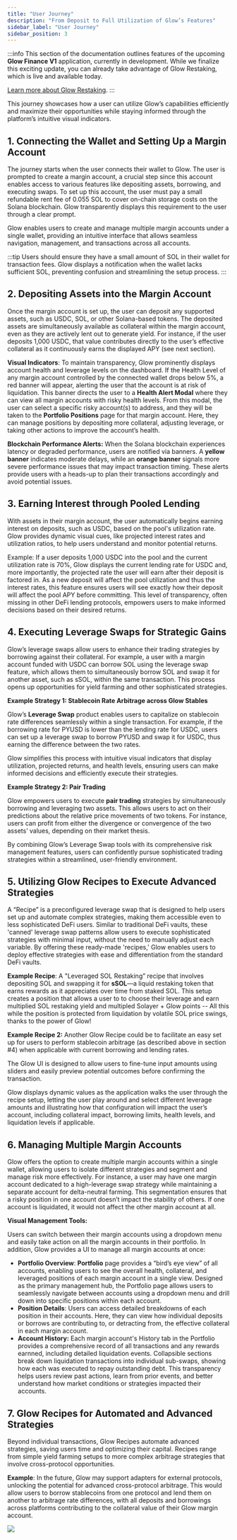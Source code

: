 ```yaml
---
title: "User Journey"
description: "From Deposit to Full Utilization of Glow’s Features"
sidebar_label: "User Journey"
sidebar_position: 3
---
```


:::info
This section of the documentation outlines features of the upcoming **Glow Finance V1** application, currently in development. While we finalize this exciting update, you can already take advantage of Glow Restaking, which is live and available today.

[Learn more about Glow Restaking](../02-LRT/overview.md).
:::

This journey showcases how a user can utilize Glow’s capabilities efficiently and maximize their opportunities while staying informed through the platform’s intuitive visual indicators.

## 1. Connecting the Wallet and Setting Up a Margin Account

The journey starts when the user connects their wallet to Glow. The user is prompted to create a margin account, a crucial step since this account enables access to various features like depositing assets, borrowing, and executing swaps. To set up this account, the user must pay a small refundable rent fee of 0.055 SOL to cover on-chain storage costs on the Solana blockchain. Glow transparently displays this requirement to the user through a clear prompt.

Glow enables users to create and manage multiple margin accounts under a single wallet, providing an intuitive interface that allows seamless navigation, management, and transactions across all accounts.

:::tip
Users should ensure they have a small amount of SOL in their wallet for transaction fees. Glow displays a notification when the wallet lacks sufficient SOL, preventing confusion and streamlining the setup process.
:::

## 2. Depositing Assets into the Margin Account

Once the margin account is set up, the user can deposit any supported assets, such as USDC, SOL, or other Solana-based tokens. The deposited assets are simultaneously available as collateral within the margin account, even as they are actively lent out to generate yield. For instance, if the user deposits 1,000 USDC, that value contributes directly to the user’s effective collateral as it continuously earns the displayed APY (see next section).

**Visual Indicators**: To maintain transparency, Glow prominently displays account health and leverage levels on the dashboard. If the Health Level of any margin account controlled by the connected wallet drops below 5%, a red banner will appear, alerting the user that the account is at risk of liquidation. This banner directs the user to a **Health Alert Modal** where they can view all margin accounts with risky health levels. From this modal, the user can select a specific risky account(s) to address, and they will be taken to the **Portfolio Positions** page for that margin account. Here, they can manage positions by depositing more collateral, adjusting leverage, or taking other actions to improve the account’s health.

**Blockchain Performance Alerts:** When the Solana blockchain experiences latency or degraded performance, users are notified via banners. A **yellow banner** indicates moderate delays, while an **orange banner** signals more severe performance issues that may impact transaction timing. These alerts provide users with a heads-up to plan their transactions accordingly and avoid potential issues.

## 3. Earning Interest through Pooled Lending

With assets in their margin account, the user automatically begins earning interest on deposits, such as USDC, based on the pool's utilization rate. Glow provides dynamic visual cues, like projected interest rates and utilization ratios, to help users understand and monitor potential returns.

Example: If a user deposits 1,000 USDC into the pool and the current utilization rate is 70%, Glow displays the current lending rate for USDC and, more importantly, the projected rate the user will earn after their deposit is factored in. As a new deposit will affect the pool utilization and thus the interest rates, this feature ensures users will see exactly how their deposit will affect the pool APY before committing. This level of transparency, often missing in other DeFi lending protocols, empowers users to make informed decisions based on their desired returns.

## 4. Executing Leverage Swaps for Strategic Gains

Glow’s leverage swaps allow users to enhance their trading strategies by borrowing against their collateral. For example, a user with a margin account funded with USDC can borrow SOL using the leverage swap feature, which allows them to simultaneously borrow SOL and swap it for another asset, such as sSOL, within the same transaction. This process opens up opportunities for yield farming and other sophisticated strategies.

**Example Strategy 1: Stablecoin Rate Arbitrage across Glow Stables**

Glow’s **Leverage Swap** product enables users to capitalize on stablecoin rate differences seamlessly within a single transaction. For example, if the borrowing rate for PYUSD is lower than the lending rate for USDC, users can set up a leverage swap to borrow PYUSD and swap it for USDC, thus earning the difference between the two rates.

Glow simplifies this process with intuitive visual indicators that display utilization, projected returns, and health levels, ensuring users can make informed decisions and efficiently execute their strategies.

**Example Strategy 2: Pair Trading**

Glow empowers users to execute **pair trading** strategies by simultaneously borrowing and leveraging two assets. This allows users to act on their predictions about the relative price movements of two tokens. For instance, users can profit from either the divergence or convergence of the two assets’ values, depending on their market thesis.

By combining Glow’s Leverage Swap tools with its comprehensive risk management features, users can confidently pursue sophisticated trading strategies within a streamlined, user-friendly environment.

## 5. Utilizing Glow Recipes to Execute Advanced Strategies

A “Recipe” is a preconfigured leverage swap that is designed to help users set up and automate complex strategies, making them accessible even to less sophisticated DeFi users. Similar to traditional DeFi vaults, these 'canned' leverage swap patterns allow users to execute sophisticated strategies with minimal input, without the need to manually adjust each variable. By offering these ready-made 'recipes,' Glow enables users to deploy effective strategies with ease and differentiation from the standard DeFi vaults.

**Example Recipe**: A "Leveraged SOL Restaking” recipe that involves depositing SOL and swapping it for **sSOL**—a liquid restaking token that earns rewards as it appreciates over time from staked SOL. This setup creates a position that allows a user to to choose their leverage and earn multiplied SOL restaking yield and multipled Solayer + Glow points -- All this while the position is protected from liquidation by volatile SOL price swings, thanks to the power of Glow!

**Example Recipe 2:** Another Glow Recipe could be to facilitate an easy set up for users to perform stablecoin arbitrage (as described above in section #4) when applicable with current borrowing and lending rates.

The Glow UI is designed to allow users to fine-tune input amounts using sliders and easily preview potential outcomes before confirming the transaction.

Glow displays dynamic values as the application walks the user through the recipe setup, letting the user play around and select different leverage amounts and illustrating how that configuration will impact the user’s account, including collateral impact, borrowing limits, health levels, and liquidation levels if applicable.

## 6. Managing Multiple Margin Accounts

Glow offers the option to create multiple margin accounts within a single wallet, allowing users to isolate different strategies and segment and manage risk more effectively. For instance, a user may have one margin account dedicated to a high-leverage swap strategy while maintaining a separate account for delta-neutral farming. This segmentation ensures that a risky position in one account doesn’t impact the stability of others. If one account is liquidated, it would not affect the other margin account at all.

**Visual Management Tools:**

Users can switch between their margin accounts using a dropdown menu and easily take action on all the margin accounts in their portfolio. In addition, Glow provides a UI to manage all margin accounts at once:

- **Portfolio Overview**: **Portfolio** page provides a “bird’s eye view” of all accounts, enabling users to see the overall health, collateral, and leveraged positions of each margin account in a single view. Designed as the primary management hub, the Portfolio page allows users to seamlessly navigate between accounts using a dropdown menu and drill down into specific positions within each account.
- **Position Details**: Users can access detailed breakdowns of each position in their accounts. Here, they can view how individual deposits or borrows are contributing to, or detracting from, the effective collateral in each margin account.
- **Account History:** Each margin account's History tab in the Portfolio provides a comprehensive record of all transactions and any rewards earnned, including detailed liquidation events. Collapsible sections break down liquidation transactions into individual sub-swaps, showing how each was executed to repay outstanding debt. This transparency helps users review past actions, learn from prior events, and better understand how market conditions or strategies impacted their accounts.

## 7. Glow Recipes for Automated and Advanced Strategies

Beyond individual transactions, Glow Recipes automate advanced strategies, saving users time and optimizing their capital. Recipes range from simple yield farming setups to more complex arbitrage strategies that involve cross-protocol opportunities.

**Example**: In the future, Glow may support adapters for external protocols, unlocking the potential for advanced cross-protocol arbitrage. This would allow users to borrow stablecoins from one protocol and lend them on another to arbitrage rate differences, with all deposits and borrowings across platforms contributing to the collateral value of their Glow margin account.

![](/img/user.png)
